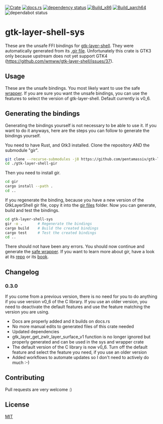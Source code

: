 [![Crate](https://img.shields.io/crates/v/gtk-layer-shell-sys.svg)](https://crates.io/crates/gtk-layer-shell-sys)
[![docs.rs](https://docs.rs/gtk-layer-shell-sys/badge.svg)](https://docs.rs/gtk-layer-shell-sys)
[![dependency status](https://deps.rs/crate/gtk-layer-shell-sys/0.4.1/status.svg)](https://deps.rs/crate/gtk-layer-shell-sys/0.4.1)
[![Build_x86](https://img.shields.io/github/workflow/status/pentamassiv/gtk-layer-shell-gir/Build_x86/main)](https://github.com/pentamassiv/gtk-layer-shell-gir/actions/workflows/build_x86.yaml)
[![Build_aarch64](https://img.shields.io/github/workflow/status/pentamassiv/gtk-layer-shell-gir/Build_aarch64/main)](https://github.com/pentamassiv/gtk-layer-shell-gir/actions/workflows/build_aarch64.yaml)
![dependabot status](https://img.shields.io/badge/dependabot-enabled-025e8c?logo=Dependabot)

# gtk-layer-shell-sys
These are the unsafe FFI bindings for [gtk-layer-shell](https://github.com/wmww/gtk-layer-shell). They were automatically generated from its [.gir file](../gir-files/GtkLayerShell-0.1.gir). Unfortunately this crate is GTK3 only because upstream does not yet support GTK4 (https://github.com/wmww/gtk-layer-shell/issues/37).

## Usage
These are the unsafe bindings. You most likely want to use the safe [wrapper](../gtk-layer-shell). If you are sure you want the unsafe bindings, you can use the features to select the version of gtk-layer-shell. Default currently is v0_6.

## Generating the bindings
Generating the bindings yourself is not necessary to be able to use it. If you want to do it anyways, here are the steps you can follow to generate the bindings yourself.

You need to have Rust, and Gtk3 installed. Clone the repository AND the submodule "gir".
```bash
git clone --recurse-submodules -j8 https://github.com/pentamassiv/gtk-layer-shell-gir.git
cd ./gtk-layer-shell-gir
```
Then you need to install gir.
```bash
cd gir
cargo install --path .
cd ..
```
If you regenerate the binding, because you have a new version of the GtkLayerShell gir file, copy it into the [gir files](../gir-files) folder.
Now you can generate, build and test the bindings.
```bash
cd gtk-layer-shell-sys
gir -o .       # Regenerate the bindings
cargo build    # Build the created bindings
cargo test     # Test the created bindings
cd ..
```

There should not have been any errors. You should now continue and generate the [safe wrapper](../gtk-layer-shell/README.md#generating-the-wrapper).
If you want to learn more about gir, have a look at its [repo](https://github.com/gtk-rs/gir) or its [book](https://gtk-rs.org/gir/book/).

## Changelog

### 0.3.0
If you come from a previous version, there is no need for you to do anything if you use version v0_6 of the C library. If you use an older version, you need to deactivate the default features and use the feature matching the version you are using.
- Docs are properly added and it builds on docs.rs
- No more manual edits to generated files of this crate needed
- Updated dependencies
- gtk_layer_get_zwlr_layer_surface_v1 function is no longer ignored but properly generated and can be used in the sys and wrapper crate
- The default version of the C library is now v0_6. Turn off the default feature and select the feature you need, if you use an older version
- Added workflows to automate updates so I don't need to actively do much :-)

## Contributing
Pull requests are very welcome :)

## License
[MIT](https://choosealicense.com/licenses/mit/)
